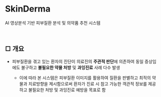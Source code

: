 # SkinDerma
AI 영상분석 기반 피부질환 분석 및 의약품 추천 시스템


</br>

## □ 개요

- 피부질환을 겪고 있는 환자의 진단이 의료진의 <b>주관적 판단</b>에 의존하여 동일 증상임에도 불구하고 <b>불필요한 약물 처방</b> 및 <b>과잉진료</b> 사례 다수 발생

    - 이에 따라 본 시스템은 피부질환 이미지를 활용하여 질환을 판별하고 최적의 약물과 치료방향을 제시함으로써 환자가 진료 시 참고 가능한 객관적 정보를 제공하고 불필요한 처방 및 과잉진료 예방을 목표로 함


</br>

</br>

